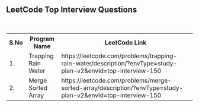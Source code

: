 <h2>LeetCode Top Interview Questions</h2>
<br>
<table>        
  <tr>
    <th>S.No</th> 
    <th>Program Name</th>
    <th>LeetCode Link</th>
  </tr>    
  <tr>
    <td>1.</td>
    <td>Trapping Rain Water</td>
    <td>https://leetcode.com/problems/trapping-rain-water/description/?envType=study-plan-v2&envId=top-interview-150</td>
  </tr>
  <tr>
    <td>2.</td>
    <td>Merge Sorted Array</td>
    <td>https://leetcode.com/problems/merge-sorted-array/description/?envType=study-plan-v2&envId=top-interview-150</td>
  </tr>
</table>
